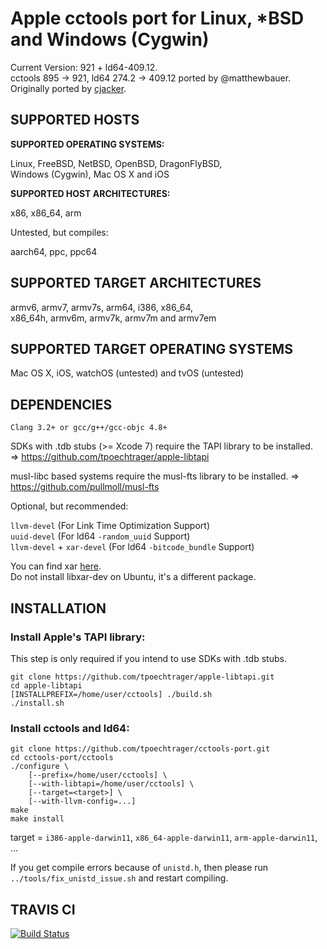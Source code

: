 # Apple cctools port for Linux, *BSD and Windows (Cygwin) #

Current Version: 921 + ld64-409.12.  
cctools 895 -> 921, ld64 274.2 -> 409.12 ported by @matthewbauer.  
Originally ported by [cjacker](http://ios-toolchain-based-on-clang-for-linux.googlecode.com).

## SUPPORTED HOSTS ##

**SUPPORTED OPERATING SYSTEMS:**

Linux, FreeBSD, NetBSD, OpenBSD, DragonFlyBSD,  
Windows (Cygwin), Mac OS X and iOS

**SUPPORTED HOST ARCHITECTURES:**

x86, x86_64, arm

Untested, but compiles:

aarch64, ppc, ppc64

## SUPPORTED TARGET ARCHITECTURES ##

armv6, armv7, armv7s, arm64, i386, x86_64,  
x86_64h, armv6m, armv7k, armv7m and armv7em

## SUPPORTED TARGET OPERATING SYSTEMS ##

Mac OS X, iOS, watchOS (untested) and tvOS (untested)

## DEPENDENCIES ##

`Clang 3.2+ or gcc/g++/gcc-objc 4.8+`

SDKs with .tdb stubs (>= Xcode 7) require the TAPI library to be installed.  
=> https://github.com/tpoechtrager/apple-libtapi

musl-libc based systems require the musl-fts library to be installed.
=> https://github.com/pullmoll/musl-fts

Optional, but recommended:

`llvm-devel`               (For Link Time Optimization Support)  
`uuid-devel`               (For ld64 `-random_uuid` Support)  
`llvm-devel` + `xar-devel` (For ld64 `-bitcode_bundle` Support)

You can find xar [here](https://github.com/mackyle/xar).  
Do not install libxar-dev on Ubuntu, it's a different package.

## INSTALLATION ##

### Install Apple's TAPI library:
This step is only required if you intend to use SDKs with .tdb stubs.

    git clone https://github.com/tpoechtrager/apple-libtapi.git
    cd apple-libtapi
    [INSTALLPREFIX=/home/user/cctools] ./build.sh
    ./install.sh

### Install cctools and ld64:
    git clone https://github.com/tpoechtrager/cctools-port.git
    cd cctools-port/cctools
    ./configure \
        [--prefix=/home/user/cctools] \
        [--with-libtapi=/home/user/cctools] \
        [--target=<target>] \
        [--with-llvm-config=...]
    make
    make install

target = `i386-apple-darwin11`, `x86_64-apple-darwin11`, `arm-apple-darwin11`, ...

If you get compile errors because of `unistd.h`, then please run  
`../tools/fix_unistd_issue.sh` and restart compiling.

## TRAVIS CI ##

[![Build Status](https://travis-ci.org/tpoechtrager/cctools-port.svg?branch=921-ld64-409.12)](https://travis-ci.org/tpoechtrager/cctools-port)

